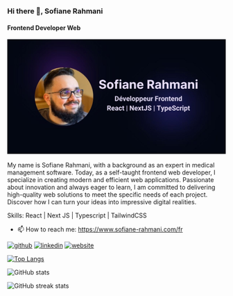 ### Hi there 👋, Sofiane Rahmani
#### Frontend Developer Web
![Frontend Developer Web](https://github.com/SofRahmani/portfolio/blob/master/public/card.jpg?raw=true)

My name is Sofiane Rahmani, with a background as an expert in medical management software. Today, as a self-taught frontend web developer, I specialize in creating modern and efficient web applications. Passionate about innovation and always eager to learn, I am committed to delivering high-quality web solutions to meet the specific needs of each project. Discover how I can turn your ideas into impressive digital realities.

Skills: React | Next JS | Typescript | TailwindCSS

- 📫 How to reach me: https://www.sofiane-rahmani.com/fr 


[<img src='https://cdn.jsdelivr.net/npm/simple-icons@3.0.1/icons/github.svg' alt='github' height='40'>](https://github.com/SofRahmani)  [<img src='https://cdn.jsdelivr.net/npm/simple-icons@3.0.1/icons/linkedin.svg' alt='linkedin' height='40'>](https://www.linkedin.com/in/sofiane-rahmani-9840a21a8/)  [<img src='https://cdn.jsdelivr.net/npm/simple-icons@3.0.1/icons/icloud.svg' alt='website' height='40'>](https://www.sofiane-rahmani.com/fr)  

[![Top Langs](https://github-readme-stats.vercel.app/api/top-langs/?username=SofRahmani)](https://github.com/anuraghazra/github-readme-stats)

![GitHub stats](https://github-readme-stats.vercel.app/api?username=SofRahmani&show_icons=true&count_private=true)  

![GitHub streak stats](https://streak-stats.demolab.com/?user=SofRahmani)  

